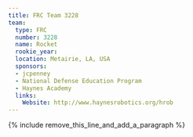 ```yaml
---
title: FRC Team 3228
team:
  type: FRC
  number: 3228
  name: Rocket
  rookie_year:
  location: Metairie, LA, USA
  sponsors:
  - jcpenney
  - National Defense Education Program
  - Haynes Academy
  links:
    Website: http://www.haynesrobotics.org/hrob
---
```


{% include remove_this_line_and_add_a_paragraph %}